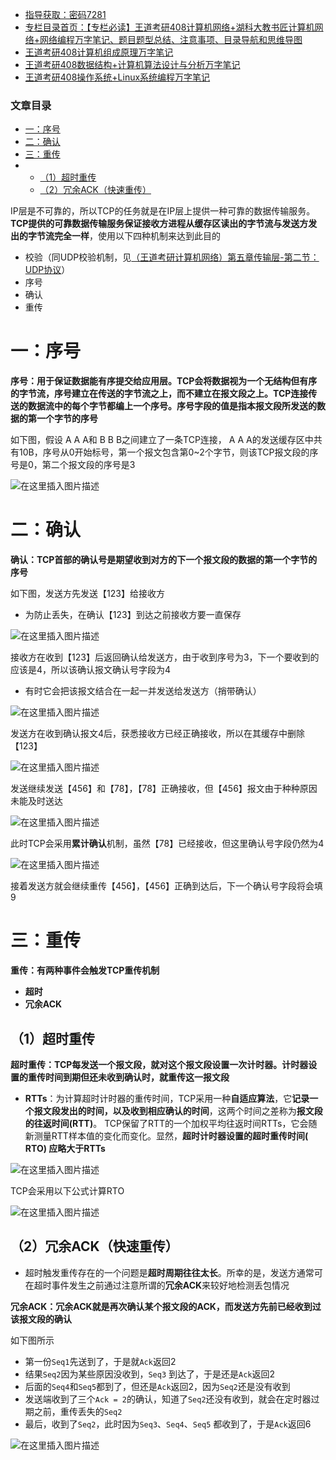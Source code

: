 

- [指导获取：密码7281](https://url18.ctfile.com/f/22722418-803125355-edf378)
- [专栏目录首页：【专栏必读】王道考研408计算机网络+湖科大教书匠计算机网络+网络编程万字笔记、题目题型总结、注意事项、目录导航和思维导图](https://zhangxing-tech.blog.csdn.net/article/details/125668174)
- [王道考研408计算机组成原理万字笔记](https://zhangxing-tech.blog.csdn.net/article/details/120664162?spm=1001.2014.3001.5502)
- [王道考研408数据结构+计算机算法设计与分析万字笔记](https://blog.csdn.net/qq_39183034/article/details/121501138?spm=1001.2014.3001.5501)
- [王道考研408操作系统+Linux系统编程万字笔记](https://zhangxing-tech.blog.csdn.net/article/details/121004242?spm=1001.2014.3001.5502)

### 文章目录

- [一：序号](#_21)
- [二：确认](#_32)
- [三：重传](#_73)
- - [（1）超时重传](#1_81)
  - [（2）冗余ACK（快速重传）](#2ACK_95)

IP层是不可靠的，所以TCP的任务就是在IP层上提供一种可靠的数据传输服务。**TCP提供的可靠数据传输服务保证接收方进程从缓存区读出的字节流与发送方发出的字节流完全一样**，使用以下四种机制来达到此目的

- 校验（同UDP校验机制，见[（王道考研计算机网络）第五章传输层-第二节：UDP协议](https://blog.csdn.net/qq_39183034/article/details/125522568?spm=1001.2014.3001.5501)）
- 序号
- 确认
- 重传

# 一：序号

**序号：用于保证数据能有序提交给应用层。TCP会将数据视为一个无结构但有序的字节流，序号建立在传送的字节流之上，而不建立在报文段之上。TCP连接传送的数据流中的每个字节都编上一个序号。序号字段的值是指本报文段所发送的数据的第一个字节的序号**

如下图，假设 A A A和 B B B之间建立了一条TCP连接， A A A的发送缓存区中共有10B，序号从0开始标号，第一个报文包含第0\~2个字节，则该TCP报文段的序号是0，第二个报文段的序号是3

![在这里插入图片描述](https://ziquyun.com/main/csdn/img?url=https%3A%2F%2Fimg-blog.csdnimg.cn%2F1489f730312c4a2c86dd014cec231295.png&rfUrl=https%3A%2F%2Fzhangxing-tech.blog.csdn.net%2Farticle%2Fdetails%2F125599599)

# 二：确认

**确认：TCP首部的确认号是期望收到对方的下一个报文段的数据的第一个字节的序号**

如下图，发送方先发送【123】给接收方

- 为防止丢失，在确认【123】到达之前接收方要一直保存

![在这里插入图片描述](https://ziquyun.com/main/csdn/img?url=https%3A%2F%2Fimg-blog.csdnimg.cn%2F8d7f5477537e4b22a386ac7b848e1408.png&rfUrl=https%3A%2F%2Fzhangxing-tech.blog.csdn.net%2Farticle%2Fdetails%2F125599599)

接收方在收到【123】后返回确认给发送方，由于收到序号为3，下一个要收到的应该是4，所以该确认报文确认号字段为4

- 有时它会把该报文结合在一起一并发送给发送方（捎带确认）

![在这里插入图片描述](https://ziquyun.com/main/csdn/img?url=https%3A%2F%2Fimg-blog.csdnimg.cn%2Fd96916dc16b947b5ad7fbd8ba3f69671.png&rfUrl=https%3A%2F%2Fzhangxing-tech.blog.csdn.net%2Farticle%2Fdetails%2F125599599)

发送方在收到确认报文4后，获悉接收方已经正确接收，所以在其缓存中删除【123】

![在这里插入图片描述](https://ziquyun.com/main/csdn/img?url=https%3A%2F%2Fimg-blog.csdnimg.cn%2Fcb14199c66af4151bb8219ee394678cd.png&rfUrl=https%3A%2F%2Fzhangxing-tech.blog.csdn.net%2Farticle%2Fdetails%2F125599599)

发送继续发送【456】和【78】，【78】正确接收，但【456】报文由于种种原因未能及时送达

![在这里插入图片描述](https://ziquyun.com/main/csdn/img?url=https%3A%2F%2Fimg-blog.csdnimg.cn%2F965f0303e7594dc9a4b77c98249e96e7.png&rfUrl=https%3A%2F%2Fzhangxing-tech.blog.csdn.net%2Farticle%2Fdetails%2F125599599)

此时TCP会采用**累计确认**机制，虽然【78】已经接收，但这里确认号字段仍然为4

![在这里插入图片描述](https://ziquyun.com/main/csdn/img?url=https%3A%2F%2Fimg-blog.csdnimg.cn%2Fd5a5a659b0574c6f8ef8706d18a8ae0f.png&rfUrl=https%3A%2F%2Fzhangxing-tech.blog.csdn.net%2Farticle%2Fdetails%2F125599599)

接着发送方就会继续重传【456】，【456】正确到达后，下一个确认号字段将会填9

# 三：重传

**重传：有两种事件会触发TCP重传机制**

- **超时**
- **冗余ACK**

## （1）超时重传

**超时重传：TCP每发送一个报文段，就对这个报文段设置一次计时器。计时器设置的重传时间到期但还未收到确认时，就重传这一报文段**

- **RTTs**：为计算超时计时器的重传时间，TCP采用一种**自适应算法**，它**记录一个报文段发出的时间，以及收到相应确认的时间**，这两个时间之差称为**报文段的往返时间\(RTT\)**。 TCP保留了RTT的一个加权平均往返时间RTTs，它会随新测量RTT样本值的变化而变化。显然，**超时计时器设置的超时重传时间\( RTO\) 应略大于RTTs**

![在这里插入图片描述](https://ziquyun.com/main/csdn/img?url=https%3A%2F%2Fimg-blog.csdnimg.cn%2F01eee4da492b431bb489aff6ec4f58c0.png&rfUrl=https%3A%2F%2Fzhangxing-tech.blog.csdn.net%2Farticle%2Fdetails%2F125599599)

TCP会采用以下公式计算RTO

![在这里插入图片描述](https://ziquyun.com/main/csdn/img?url=https%3A%2F%2Fimg-blog.csdnimg.cn%2F85c6b68fd2d245c299f23562e41ca741.png&rfUrl=https%3A%2F%2Fzhangxing-tech.blog.csdn.net%2Farticle%2Fdetails%2F125599599)

## （2）冗余ACK（快速重传）

- 超时触发重传存在的一个问题是**超时周期往往太长**。所幸的是，发送方通常可在超时事件发生之前通过注意所谓的**冗余ACK**来较好地检测丢包情况

**冗余ACK：冗余ACK就是再次确认某个报文段的ACK，而发送方先前已经收到过该报文段的确认**

如下图所示

- 第一份`Seq1`先送到了，于是就`Ack`返回2
- 结果`Seq2`因为某些原因没收到，`Seq3` 到达了，于是还是`Ack`返回2
- 后面的`Seq4`和`Seq5`都到了，但还是`Ack`返回2，因为`Seq2`还是没有收到
- 发送端收到了三个`Ack = 2`的确认，知道了`Seq2`还没有收到，就会在定时器过期之前，重传丢失的`Seq2`
- 最后，收到了`Seq2`，此时因为`Seq3`、`Seq4`、`Seq5` 都收到了，于是`Ack`返回6

![在这里插入图片描述](https://ziquyun.com/main/csdn/img?url=https%3A%2F%2Fimg-blog.csdnimg.cn%2F08213ffbac8c444e852648aa2c3844f7.png&rfUrl=https%3A%2F%2Fzhangxing-tech.blog.csdn.net%2Farticle%2Fdetails%2F125599599)